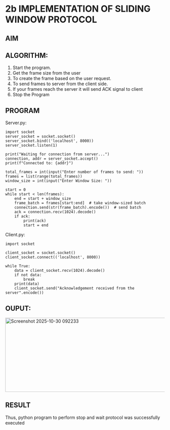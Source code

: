 # 2b IMPLEMENTATION OF SLIDING WINDOW PROTOCOL
## AIM
## ALGORITHM:
1. Start the program.
2. Get the frame size from the user
3. To create the frame based on the user request.
4. To send frames to server from the client side.
5. If your frames reach the server it will send ACK signal to client
6. Stop the Program
## PROGRAM

Server.py:
```
import socket
server_socket = socket.socket()
server_socket.bind(('localhost', 8000))
server_socket.listen(1)

print("Waiting for connection from server...")
connection, addr = server_socket.accept()
print(f"Connected to: {addr}")

total_frames = int(input("Enter number of frames to send: "))
frames = list(range(total_frames))
window_size = int(input("Enter Window Size: "))

start = 0  
while start < len(frames):
    end = start + window_size
    frame_batch = frames[start:end]  # take window-sized batch
    connection.send(str(frame_batch).encode())  # send batch
    ack = connection.recv(1024).decode()
    if ack:
        print(ack)
        start = end
```

Client.py:
```
import socket

client_socket = socket.socket()
client_socket.connect(('localhost', 8000))

while True:
    data = client_socket.recv(1024).decode()
    if not data:
        break
    print(data)
    client_socket.send("Acknowledgement received from the server".encode())
```

## OUPUT:

<img width="886" height="234" alt="Screenshot 2025-10-30 092233" src="https://github.com/user-attachments/assets/74278307-ba4c-47ce-bc50-3d39b99ce853" />

## RESULT
Thus, python program to perform stop and wait protocol was successfully executed

